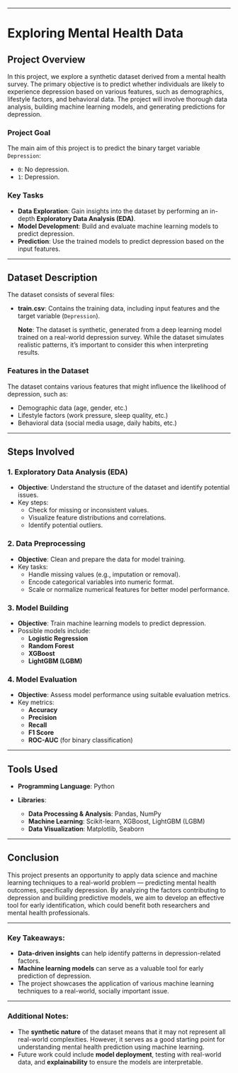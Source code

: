 

---

# **Exploring Mental Health Data**

## **Project Overview**

In this project, we explore a synthetic dataset derived from a mental health survey. The primary objective is to predict whether individuals are likely to experience depression based on various features, such as demographics, lifestyle factors, and behavioral data. The project will involve thorough data analysis, building machine learning models, and generating predictions for depression.

### **Project Goal**

The main aim of this project is to predict the binary target variable `Depression`:

- `0`: No depression.
- `1`: Depression.

### **Key Tasks**

- **Data Exploration**: Gain insights into the dataset by performing an in-depth **Exploratory Data Analysis (EDA)**.
- **Model Development**: Build and evaluate machine learning models to predict depression.
- **Prediction**: Use the trained models to predict depression based on the input features.

---

## **Dataset Description**

The dataset consists of several files:

- **train.csv**: Contains the training data, including input features and the target variable (`Depression`).
  
  **Note**: The dataset is synthetic, generated from a deep learning model trained on a real-world depression survey. While the dataset simulates realistic patterns, it’s important to consider this when interpreting results.

### **Features in the Dataset**

The dataset contains various features that might influence the likelihood of depression, such as:

- Demographic data (age, gender, etc.)
- Lifestyle factors (work pressure, sleep quality, etc.)
- Behavioral data (social media usage, daily habits, etc.)

---

## **Steps Involved**

### 1. **Exploratory Data Analysis (EDA)**

   - **Objective**: Understand the structure of the dataset and identify potential issues.
   - Key steps: 
     - Check for missing or inconsistent values.
     - Visualize feature distributions and correlations.
     - Identify potential outliers.

### 2. **Data Preprocessing**

   - **Objective**: Clean and prepare the data for model training.
   - Key tasks:
     - Handle missing values (e.g., imputation or removal).
     - Encode categorical variables into numeric format.
     - Scale or normalize numerical features for better model performance.

### 3. **Model Building**

   - **Objective**: Train machine learning models to predict depression.
   - Possible models include:
     - **Logistic Regression**
     - **Random Forest**
     - **XGBoost**
     - **LightGBM (LGBM)**

### 4. **Model Evaluation**

   - **Objective**: Assess model performance using suitable evaluation metrics.
   - Key metrics:
     - **Accuracy**
     - **Precision**
     - **Recall**
     - **F1 Score**
     - **ROC-AUC** (for binary classification)

---

## **Tools Used**

- **Programming Language**: Python

- **Libraries**:
  - **Data Processing & Analysis**: Pandas, NumPy
  - **Machine Learning**: Scikit-learn, XGBoost, LightGBM (LGBM)
  - **Data Visualization**: Matplotlib, Seaborn

---

## **Conclusion**

This project presents an opportunity to apply data science and machine learning techniques to a real-world problem — predicting mental health outcomes, specifically depression. By analyzing the factors contributing to depression and building predictive models, we aim to develop an effective tool for early identification, which could benefit both researchers and mental health professionals.

---

### Key Takeaways:
- **Data-driven insights** can help identify patterns in depression-related factors.
- **Machine learning models** can serve as a valuable tool for early prediction of depression.
- The project showcases the application of various machine learning techniques to a real-world, socially important issue.

--- 

### Additional Notes:

- The **synthetic nature** of the dataset means that it may not represent all real-world complexities. However, it serves as a good starting point for understanding mental health prediction using machine learning.
- Future work could include **model deployment**, testing with real-world data, and **explainability** to ensure the models are interpretable.


